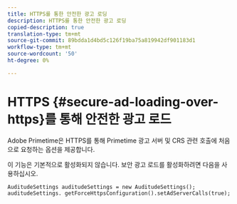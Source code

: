 ```yaml
---
title: HTTPS를 통한 안전한 광고 로딩
description: HTTPS를 통한 안전한 광고 로딩
copied-description: true
translation-type: tm+mt
source-git-commit: 89bdda1d4bd5c126f19ba75a819942df901183d1
workflow-type: tm+mt
source-wordcount: '50'
ht-degree: 0%

---
```



# HTTPS {#secure-ad-loading-over-https}를 통해 안전한 광고 로드

Adobe Primetime은 HTTPS를 통해 Primetime 광고 서버 및 CRS 관련 호출에 처음으로 요청하는 옵션을 제공합니다.

이 기능은 기본적으로 활성화되지 않습니다. 보안 광고 로드를 활성화하려면 다음을 사용하십시오.

```
AuditudeSettings auditudeSettings = new AuditudeSettings(); 
auditudeSettings. getForceHttpsConfiguration().setAdServerCalls(true);
```
